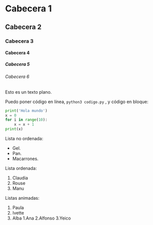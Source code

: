 # Cabecera 1

## Cabecera 2

### Cabecera 3

#### Cabecera 4

##### Cabecera 5

###### Cabecera 6

Esto es un texto plano.

Puedo poner código en línea, `python3 codigo.py` , y código en bloque:

```python
print('Hola mundo')
x = 0
for i in range(10):
    x = x + 1
print(x)
```

Lista no ordenada:

* Gel.
* Pan.
* Macarrones.

Lista ordenada:

1. Claudia
2. Rouse
3. Manu

Listas animadas:

1. Paula
2. Ivette
3. Alba
    1.Ana
    2.Alfonso
    3.Yeico
